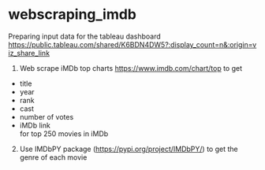 # webscraping_imdb
Preparing input data for the tableau dashboard https://public.tableau.com/shared/K6BDN4DW5?:display_count=n&:origin=viz_share_link
1. Web scrape iMDb top charts https://www.imdb.com/chart/top to get
- title
- year
- rank
- cast
- number of votes
- iMDb link\
for top 250 movies in iMDb
2. Use IMDbPY package (https://pypi.org/project/IMDbPY/) to get the genre of each movie
